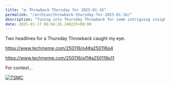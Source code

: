 ```yaml
---
title: "🔙 Throwback Thursday for 2025-01-16"
permalink: "/archive/throwback-thursday-for-2025-01-16/"
description: "Tuning into Thursday Throwback for some intriguing insights on TSMC!"
date: 2025-01-17 06:04:26.248225+00:00
---
```


<!-- buttondown-editor-mode: plaintext -->Two headlines for a Thursday Throwback caught my eye.

https://www.techmeme.com/250116/p4#a250116p4

https://www.techmeme.com/250116/p11#a250116p11

For context...

[![TSMC](https://assets.buttondown.email/images/00f24f03-78fa-4de1-a669-67fbf10583d5.png?w=960&fit=max)](https://www.google.com/finance/quote/TSM:NYSE?window=MAX)